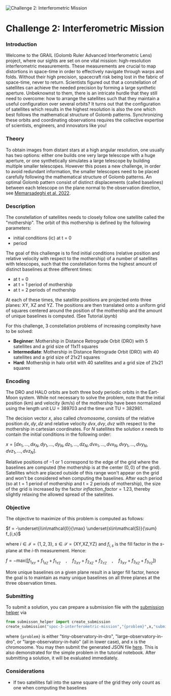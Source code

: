 <image src="../images/golomb.png" align="center" alt="Challenge 2: Interferometric Mission"/>

# Challenge 2: Interferometric Mission

### Introduction

Welcome to the GRAIL (Golomb Ruler Advanced Interferometric Lens) project, where our sights are set on one vital mission: high-resolution interferometric measurements. These measurements are crucial to map distortions in space-time in order to effectively navigate through warps and folds. Without their high precision, spacecraft risk being lost in the fabric of space-time, never to return. Scientists figured out that a constellation of satellites can achieve the needed precision by forming a large synthetic aperture. Unbeknownst to them, there is an intricate hurdle that they still need to overcome: how to arrange the satellites such that they maintain a useful configuration over several orbits? It turns out that the configuration of satellites which results in the highest resolution is also the one which best follows the mathematical structure of Golomb patterns. Synchronizing these orbits and coordinating observations requires the collective expertise of scientists, engineers, and innovators like you!

### Theory

To obtain images from distant stars at a high angular resolution, one usually has two options: either one builds one very large telescope with a huge aperture, or one synthetically simulates a large telescope by building multiple smaller telescopes. However this poses a new challenge, in order to avoid redundant information, the smaller telescopes need to be placed carefully following the mathematical structure of Golomb patterns. An optimal Golomb pattern consist of distinct displacements (called baselines) between each telescope on the plane normal to the observation direction, see [Memarsadeghi et al. 2022](https://ieeexplore.ieee.org/stamp/stamp.jsp?arnumber=9815260).

### Description

The constellation of satellites needs to closely follow one satellite called the "mothership". The orbit of this mothership is defined by the following parameters:

* initial conditions (ic) at t = 0
* period

The goal of this challenge is to find initial conditions (relative position and relative velocity with respect to the mothership) of a number of satellites with telescopes, such that the constellation forms the highest amount of distinct baselines at three different times:

* at t = 0
* at t = 1 period of mothership
* at t = 2 periods of mothership

At each of these times, the satellite positions are projected onto three planes: XY, XZ and YZ. The positions are then translated onto a uniform grid of squares centered around the position of the mothership and the amount of unique baselines is computed. (See Tutorial.ipynb)

For this challenge, 3 constellation problems of increasing complexity have to be solved:

* **Beginner**: Mothership in Distance Retrograde Orbit (DRO) with 5 satellites and a grid size of 11x11 squares
* **Intermediate**: Mothership in Distance Retrograde Orbit (DRO) with 40 satellites and a grid size of 21x21 squares
* **Hard**: Mothership in halo orbit with 40 satellites and a grid size of 21x21 squares

### Encoding

The DRO and HALO orbits are both three body periodic orbits in the Eart-Moon system. While not necessary to solve the problem, note that the initial position (km) and velocity (km/s) of the mothership have been normalized using the length unit LU = 389703 and the time unit TU = 382981.

The decision vector $x$, also called *chromosome*, consists of the relative position $dx,dy,dz$ and relative velocity $dvx,dvy,dvz$ with respect to the mothership in cartesian coordinates. For $N$ satellites the solution $x$ needs to contain the initial conditions in the following order:

$x = [dx_1, ... , dx_N, dy_1, ..., dy_N, dz_1, ..., dz_N, dvx_1, ..., dvx_N, dvy_1, ..., dvy_N, dvz_1, ..., dvz_N]$.

Relative positions of $-1$ or $1$ correspond to the edge of the grid where the baselines are computed (the mothership is at the center $(0,0)$ of the grid). Satellites which are placed outside of this range won't appear on the grid and won't be considered when computing the baselines. After each period (so at t = 1 period of mothership and t = 2 periods of mothership), the size of the grid is increased by the factor $inflaction\_factor = 1.23$, thereby slightly relaxing the allowed spread of the satellites.

### Objective

The objective to maximize of this problem is computed as follows:

$f = -\underset{i\in\mathcal{I}}{\max} \underset{s\in\mathcal{S}}{\sum} f_{i,s}$

where $i\in \mathcal{I}=\{1,2,3\}$, $s\in \mathcal{S}=\{\text{XY,XZ,YZ}\}$ and $f_{i,s}$ is the fill factor in the $s$-plane at the $i$-th measurement. Hence:

$f = -\text{max}( [f_{1_{XY}} + f_{1_{XZ}} + f_{1_{YZ}} \quad , \quad f_{2_{XY}} + f_{2_{XZ}} + f_{2_{YZ}} \quad , \quad f_{3_{XY}} + f_{3_{XZ}} + f_{3_{YZ}} ])$

More unique baselines on a given plane result in a larger fill factor, hence the goal is to maintain as many unique baselines on all three planes at the three observation times.

### Submitting

To submit a solution, you can prepare a submission file with the [submission helper](https://api.optimize.esa.int/data/tools/submission_helper.py) via

```python
from submisson_helper import create_submission
create_submission("spoc-3-interferometric-mission","{problem}",x,"submission_file.json","submission_name","submission_description")
```

where `{problem}` is either "tiny-observatory-in-dro",  "large-observatory-in-dro", or "large-observatory-in-halo" (all in lower case), and x is the chromosome. You may then submit the generated JSON file [here](https://optimize.esa.int/submit). This is also demonstrated for the simple problem in the tutorial notebook. After submitting a solution, it will be evaluated immediately.


### Considerations

* If two satellites fall into the same square of the grid they only count as one when computing the baselines
